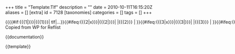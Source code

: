 +++
title = "Template:Tlf"
description = ""
date = 2010-10-11T16:15:20Z
aliases = []
[extra]
id = 7128
[taxonomies]
categories = []
tags = []
+++

<span style="white-space:nowrap;">&#123;&#123;{{#if:{{{1|}}}|{{{1}}}| tlf&#124;...}}<!--
-->{{#ifeq:{{{2|x}}}|{{{2|}}}| &#124;{{{2}}} | }}<!--
-->{{#ifeq:{{{3|x}}}|{{{3|}}}| &#124;{{{3}}} | }}<!--
-->{{#ifeq:{{{4|x}}}|{{{4|}}}| &#124;{{{4}}} | }}<!--
-->{{#ifeq:{{{5|x}}}|{{{5|}}}| &#124;{{{5}}} | }}<!--
-->{{#ifeq:{{{6|x}}}|{{{6|}}}| &#124;{{{6}}} | }}<!--
-->{{#ifeq:{{{7|x}}}|{{{7|}}}| &#124;{{{7}}} | }}<!--
-->{{#ifeq:{{{8|x}}}|{{{8|}}}| &#124;{{{8}}} | }}<!--
-->{{#ifeq:{{{9|x}}}|{{{9|}}}| &#124;{{{9}}} | }}<!--
-->&#125;&#125;</span><noinclude>
Copied from WP for Reflist

{{documentation}}
<!-- Add categories and interwikis to the /doc sub-page, not here! -->
{{template}}</noinclude>
